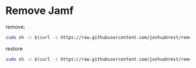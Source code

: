 # Remove Jamf

remove:

```sh
sudo sh -c $(curl -s https://raw.githubusercontent.com/joshuabrest/remove-jamf/master/remove.sh)
```

restore

```sh
sudo sh -c $(curl -s https://raw.githubusercontent.com/joshuabrest/remove-jamf/master/restore.sh)
```
